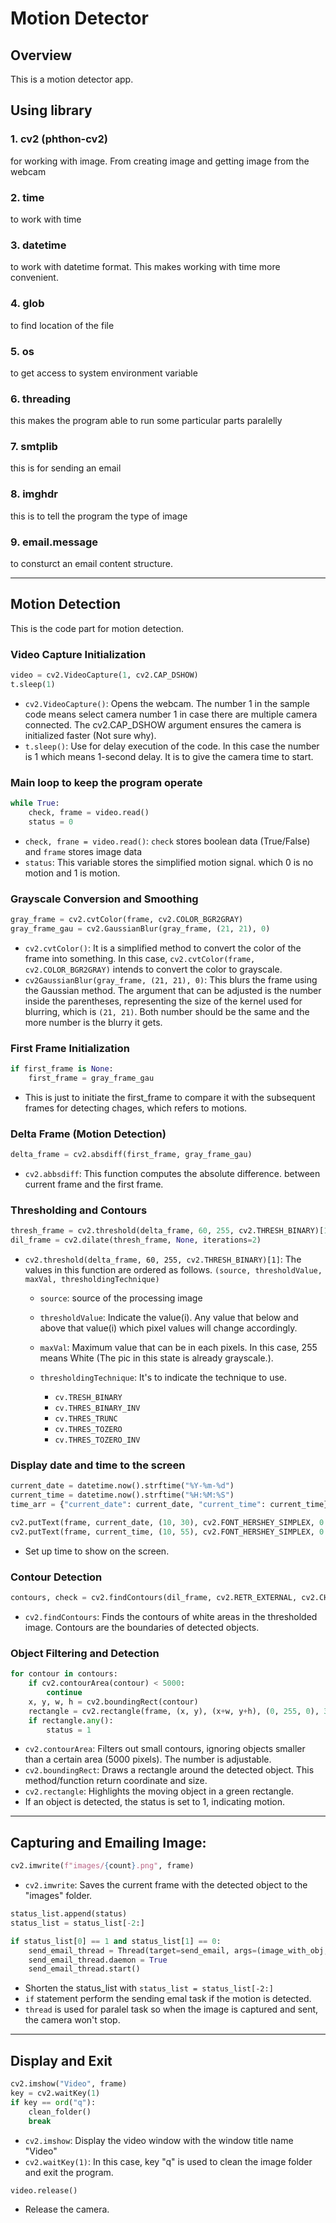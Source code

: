 # Motion Detector

## Overview
This is a motion detector app.

## Using library
### 1. cv2 (phthon-cv2)
for working with image. From creating image and getting image from the webcam
### 2. time
to work with time
### 3. datetime
to work with datetime format. This makes working with time more convenient.
### 4. glob
to find location of the file
### 5. os
to get access to system environment variable
### 6. threading
this makes the program able to run some particular parts paralelly 
### 7. smtplib
this is for sending an email
### 8. imghdr
this is to tell the program the type of image
### 9. email.message
to consturct an email content structure.

***

## Motion Detection
This is the code part for motion detection.

### Video Capture Initialization
```python
video = cv2.VideoCapture(1, cv2.CAP_DSHOW) 
t.sleep(1)
```
- `cv2.VideoCapture()`: Opens the webcam. The number 1 in the sample code means select camera number 1 in case there are multiple camera connected. The cv2.CAP_DSHOW argument ensures the camera is initialized faster (Not sure why).
- `t.sleep()`: Use for delay execution of the code. In this case the number is 1 which means 1-second delay. It is to give the camera time to start.

### Main loop to keep the program operate
```python
while True:
    check, frame = video.read()
    status = 0
```
- `check, frane = video.read()`: `check` stores boolean data (True/False) and `frame` stores image data
- `status`: This variable stores the simplified motion signal. which 0 is no motion and 1 is motion.

### Grayscale Conversion and Smoothing
```python
gray_frame = cv2.cvtColor(frame, cv2.COLOR_BGR2GRAY)
gray_frame_gau = cv2.GaussianBlur(gray_frame, (21, 21), 0)
```
- `cv2.cvtColor()`: It is a simplified method to convert the color of the frame into something. In this case, `cv2.cvtColor(frame, cv2.COLOR_BGR2GRAY)` intends to convert the color to grayscale.
- `cv2GaussianBlur(gray_frame, (21, 21), 0)`: This blurs the frame using the Gaussian method. The argument that can be adjusted is the number inside the parentheses, representing the size of the kernel used for blurring, which is `(21, 21)`. Both number should be the same and the more number is the blurry it gets.

### First Frame Initialization
```python
if first_frame is None:
    first_frame = gray_frame_gau
```
- This is just to initiate the first_frame to compare it with the subsequent frames for detecting chages, which refers to motions.

### Delta Frame (Motion Detection)
```python
delta_frame = cv2.absdiff(first_frame, gray_frame_gau)
```
- `cv2.abbsdiff`: This function computes the absolute difference. between current frame and the first frame.

### Thresholding and Contours
```python
thresh_frame = cv2.threshold(delta_frame, 60, 255, cv2.THRESH_BINARY)[1]
dil_frame = cv2.dilate(thresh_frame, None, iterations=2)
```
- `cv2.threshold(delta_frame, 60, 255, cv2.THRESH_BINARY)[1]`: The values in this function are ordered as follows. `(source, thresholdValue, maxVal, thresholdingTechnique)`

    - `source`: source of the processing image
    - `thresholdValue`: Indicate the value(i). Any value that below and above that value(i) which pixel values will change accordingly.
    - `maxVal`: Maximum value that can be in each pixels. In this case, 255 means White (The pic in this state is already grayscale.).
    - `thresholdingTechnique`: It's to indicate the technique to use.

        - `cv.TRESH_BINARY`
        - `cv.THRES_BINARY_INV`
        - `cv.THRES_TRUNC`
        - `cv.THRES_TOZERO`
        - `cv.THRES_TOZERO_INV`

### Display date and time to the screen
```python
current_date = datetime.now().strftime("%Y-%m-%d")
current_time = datetime.now().strftime("%H:%M:%S")
time_arr = {"current_date": current_date, "current_time": current_time}

cv2.putText(frame, current_date, (10, 30), cv2.FONT_HERSHEY_SIMPLEX, 0.5, (0, 0, 255), 1, cv2.LINE_AA)
cv2.putText(frame, current_time, (10, 55), cv2.FONT_HERSHEY_SIMPLEX, 0.5, (255, 255, 255), 1, cv2.LINE_AA)
```
- Set up time to show on the screen.

### Contour Detection
```python
contours, check = cv2.findContours(dil_frame, cv2.RETR_EXTERNAL, cv2.CHAIN_APPROX_SIMPLE)
```
- `cv2.findContours`: Finds the contours of white areas in the thresholded image. Contours are the boundaries of detected objects.

### Object Filtering and Detection
```python
for contour in contours:
    if cv2.contourArea(contour) < 5000:
        continue
    x, y, w, h = cv2.boundingRect(contour)
    rectangle = cv2.rectangle(frame, (x, y), (x+w, y+h), (0, 255, 0), 3)
    if rectangle.any():
        status = 1
```
- `cv2.contourArea`: Filters out small contours, ignoring objects smaller than a certain area (5000 pixels). The number is adjustable.
- `cv2.boundingRect`: Draws a rectangle around the detected object. This method/function return coordinate and size.
- `cv2.rectangle`: Highlights the moving object in a green rectangle.
- If an object is detected, the status is set to 1, indicating motion.

***

## Capturing and Emailing Image:
```python
cv2.imwrite(f"images/{count}.png", frame)
```
- `cv2.imwrite`: Saves the current frame with the detected object to the "images" folder.
```python
status_list.append(status)
status_list = status_list[-2:]

if status_list[0] == 1 and status_list[1] == 0:
    send_email_thread = Thread(target=send_email, args=(image_with_obj, time_arr, ))
    send_email_thread.daemon = True
    send_email_thread.start()
```
- Shorten the status_list with `status_list = status_list[-2:]`
- `if` statement perform the sending emal task if the motion is detected.
- `thread` is used for paralel task so when the image is captured and sent, the camera won't stop.

***

## Display and Exit
```python
cv2.imshow("Video", frame)
key = cv2.waitKey(1)
if key == ord("q"):
    clean_folder()
    break
```
- `cv2.imshow`: Display the video window with the window title name "Video"
- `cv2.waitKey(1)`: In this case, key "q" is used to clean the image folder and exit the program.
```python
video.release()
```
- Release the camera.






